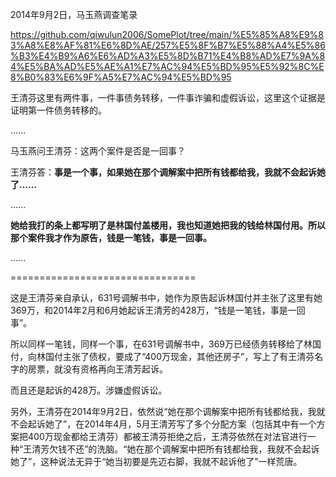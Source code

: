 2014年9月2日，马玉燕调查笔录

https://github.com/qiwulun2006/SomePlot/tree/main/%E5%85%A8%E9%83%A8%E8%AF%81%E6%8D%AE/257%E5%8F%B7%E5%88%A4%E5%86%B3%E4%B9%A6%E6%AD%A3%E5%8D%B71%E4%B8%AD%E7%9A%84%E5%BA%AD%E5%AE%A1%E7%AC%94%E5%BD%95%E5%92%8C%E8%B0%83%E6%9F%A5%E7%AC%94%E5%BD%95


王清芬这里有两件事，一件事债务转移，一件事诈骗和虚假诉讼，这里这个证据是证明第一件债务转移的。

......

马玉燕问王清芬：这两个案件是否是一回事？

王清芬答：**事是一个事，如果她在那个调解案中把所有钱都给我，我就不会起诉她了......**

......

**她给我打的条上都写明了是林国付盖楼用，我也知道她把我的钱给林国付用。所以那个案件我才作为原告，钱是一笔钱，事是一回事。**

......

================================

这是王清芬亲自承认，631号调解书中，她作为原告起诉林国付并主张了这里有她369万，和2014年2月和6月她起诉王清芳的428万，“钱是一笔钱，事是一回事”。

所以同样一笔钱，同样一个事，在631号调解书中，369万已经债务转移给了林国付，向林国付主张了债权，要成了“400万现金，其他还房子”，写上了有王清芬名字的房票，就没有资格再向王清芳起诉。

而且还是起诉的428万。涉嫌虚假诉讼。

另外，王清芬在2014年9月2日，依然说“她在那个调解案中把所有钱都给我，我就不会起诉她了”，在2014年4月，5月王清芳写了多个分配方案（包括其中有一个方案把400万现金都给王清芬）都被王清芬拒绝之后，王清芬依然在对法官进行一种“王清芳欠钱不还”的洗脑。“她在那个调解案中把所有钱都给我，我就不会起诉她了”，这种说法无异于“她当初要是先迈右脚，我就不起诉他了”一样荒唐。

